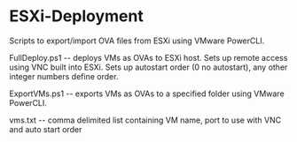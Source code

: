 # ESXi-Deployment
Scripts to export/import OVA files from ESXi using VMware PowerCLI.  

FullDeploy.ps1 -- deploys VMs as OVAs to ESXi host.  Sets up remote access using VNC built into ESXi.  Sets up autostart order (0 no autostart), any other integer numbers define order.

ExportVMs.ps1 -- exports VMs as OVAs to a specified folder using VMware PowerCLI.

vms.txt -- comma delimited list containing VM name, port to use with VNC and auto start order



